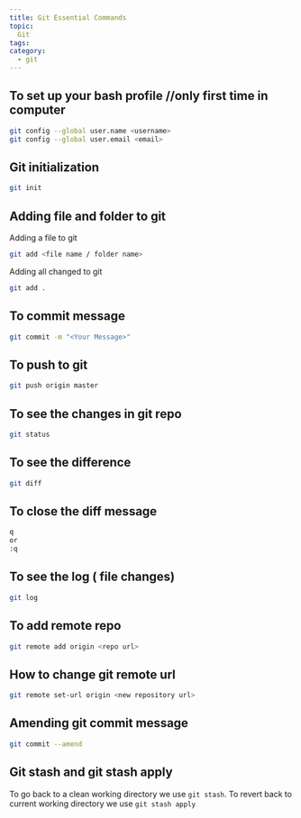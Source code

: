 ```yaml
---
title: Git Essential Commands
topic:
  Git
tags:
category:
  - git
---
```


## To set up your bash profile //only first time in computer

~~~bash
git config --global user.name <username>
git config --global user.email <email>
~~~

## Git initialization    

~~~bash
git init
~~~

## Adding file and folder to git        

Adding a file to git     

~~~bash
git add <file name / folder name>
~~~

Adding all changed to git        

~~~bash
git add .
~~~


## To commit message
~~~bash
git commit -m "<Your Message>"
~~~

## To push to git
~~~bash
git push origin master
~~~

## To see the changes in git repo
~~~bash
git status
~~~

## To see the difference   
~~~bash
git diff
~~~

## To close the diff message
~~~bash
q
or 
:q
~~~

## To see the log ( file changes)
~~~bash
git log
~~~

## To add remote repo 

~~~bash
git remote add origin <repo url>
~~~

## How to change git remote url 

~~~bash
git remote set-url origin <new repository url>
~~~

## Amending git commit message

~~~bash
git commit --amend
~~~

## Git stash and git stash apply

To go back to a clean working directory we use `git stash`.
To revert back to current working directory we use `git stash apply`



